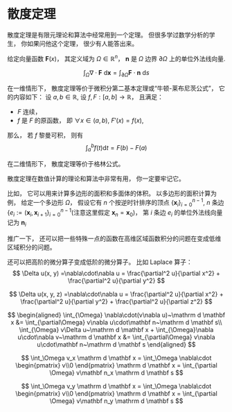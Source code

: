 # 散度定理

散度定理是有限元理论和算法中经常用到一个定理。 但很多学过数学分析的学生， 你如果问他这个定理， 很少有人能答出来。

给定向量函数 $\mathbf F(x)$， 其定义域为 $\Omega\in\mathbb R^n$， $\mathbf n$ 是 $\Omega$ 边界 $\partial \Omega$ 上的单位外法线向量.

$$
\int_{\Omega} \nabla\cdot\mathbf F~ \mathrm d \mathbf x = \int_{\partial \Omega}\mathbf  F\cdot\mathbf n ~\mathrm d s
$$

在一维情形下， 散度定理等价于微积分第二基本定理或“牛顿-莱布尼茨公式”， 它的内容如下：
设 $a, b\in \mathbb R$, 设 $f, F:[a, b]\rightarrow \mathbb R$， 且满足：

* $F$ 连续，
* $f$ 是 $F$ 的原函数， 即 $\forall x \in (a, b)$, $F'(x) = f(x)$,

那么， 若 $f$ 黎曼可积， 则有
$$
\int_a^b f(t) \mathrm d t = F(b) - F(a)
$$

在二维情形下， 散度定理等价于格林公式。

散度定理在数值计算的理论和算法中非常有用， 你一定要牢记它。 

比如， 它可以用来计算多边形的面积和多面体的体积。 以多边形的面积计算为例， 给定一个多边形 $\Omega$， 假设它有 $n$ 个按逆时针排序的顶点 $\{\mathbf x_i \}_{i=0}^{n-1}$, $n$ 条边 $\{e_i:=(\mathbf x_i, \mathbf x_{i+1}\}_{i=0}^{n-1}$(注意这里假定 $\mathbf x_n = \mathbf x_0$)， 第 $i$ 条边 $e_i$ 的单位外法线向量记为 $\mathbf n_i$ 

推广一下， 还可以把一些特殊一点的函数在高维区域函数积分的问题在变成低维区域积分的问题。 

还可以把高阶的微分算子变成低阶的微分算子。 比如 Laplace 算子：
$$
\Delta u(x, y) =\nabla\cdot\nabla u =   \frac{\partial^2 u}{\partial x^2} + \frac{\partial^2 u}{\partial y^2} 
$$

$$
\Delta u(x, y, z) =\nabla\cdot\nabla u =   \frac{\partial^2 u}{\partial x^2} + \frac{\partial^2 u}{\partial y^2} + \frac{\partial^2 u}{\partial z^2}
$$

$$
\begin{aligned}
\int_{\Omega} \nabla\cdot(v\nabla u)~\mathrm d \mathbf x &= \int_{\partial\Omega} v\nabla u\cdot\mathbf n~\mathrm d \mathbf s\\
\int_{\Omega} v\Delta u~\mathrm d \mathbf x + \int_{\Omega}\nabla u\cdot\nabla v~\mathrm d \mathbf x &= \int_{\partial\Omega} v\nabla u\cdot\mathbf n~\mathrm d \mathbf s
\end{aligned}
$$

$$
\int_\Omega v_x \mathrm d \mathbf x = \int_\Omega \nabla\cdot \begin{pmatrix}
v\\0
\end{pmatrix} \mathrm d \mathbf x = 
\int_{\partial \Omega} v\mathbf n_x \mathrm d \mathbf s
$$

$$
\int_\Omega v_y \mathrm d \mathbf x = \int_\Omega \nabla\cdot \begin{pmatrix}
v\\0
\end{pmatrix} \mathrm d \mathbf x = 
\int_{\partial \Omega} v\mathbf n_y \mathrm d \mathbf s
$$
